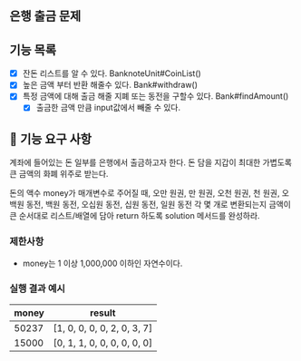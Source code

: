 ## 은행 출금 문제

## 기능 목록

- [x] 잔돈 리스트를 알 수 있다. BanknoteUnit#CoinList()
- [x] 높은 금액 부터 반환 해줄수 있다. Bank#withdraw()
- [x] 특정 금액에 대해 출금 해줄 지폐 또는 동전을 구할수 있다. Bank#findAmount()
   - [x] 출금한 금액 만큼 input값에서 빼줄 수 있다. 

## 🚀 기능 요구 사항

계좌에 들어있는 돈 일부를 은행에서 출금하고자 한다. 
돈 담을 지갑이 최대한 가볍도록 큰 금액의 화폐 위주로 받는다.

돈의 액수 money가 매개변수로 주어질 때, 
오만 원권, 만 원권, 오천 원권, 천 원권, 오백원 동전, 백원 동전, 
오십원 동전, 십원 동전, 일원 동전 각 몇 개로 변환되는지 
금액이 큰 순서대로 리스트/배열에 담아 return 하도록 solution 메서드를 완성하라.

### 제한사항

- money는 1 이상 1,000,000 이하인 자연수이다.

### 실행 결과 예시

| money | result |
| --- | --- |
| 50237	| [1, 0, 0, 0, 0, 2, 0, 3, 7] |
| 15000	| [0, 1, 1, 0, 0, 0, 0, 0, 0] |